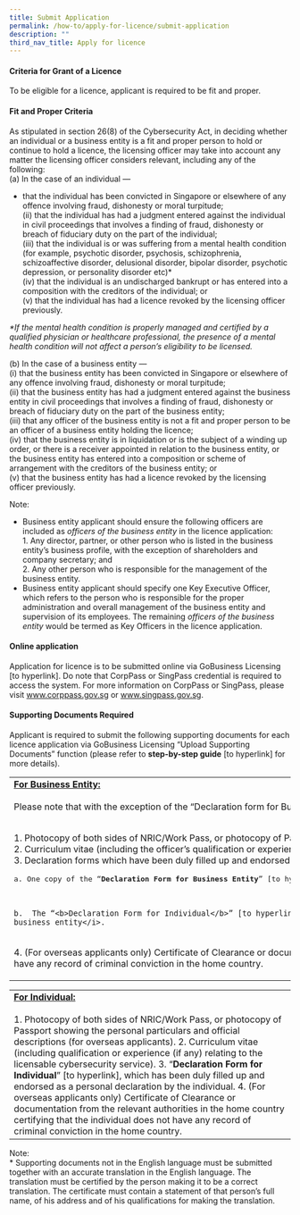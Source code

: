 ```yaml
---
title: Submit Application
permalink: /how-to/apply-for-licence/submit-application
description: ""
third_nav_title: Apply for licence
---
```

#### Criteria for Grant of a Licence
To be eligible for a licence, applicant is required to be fit and proper.

#### Fit and Proper Criteria
As stipulated in section 26(8) of the Cybersecurity Act, in deciding whether an individual or a business entity is a fit and proper person to hold or continue to hold a licence, the licensing officer may take into account any matter the licensing officer considers relevant, including any of the following:
<br>(a) In the case of an individual —
* that the individual has been convicted in Singapore or elsewhere of any offence involving fraud, dishonesty or moral turpitude;
<br>(ii)	that the individual has had a judgment entered against the individual in civil proceedings that involves a finding of fraud, dishonesty or breach of fiduciary duty on the part of the individual;
<br>(iii)	that the individual is or was suffering from a mental health condition (for example, psychotic disorder, psychosis, schizophrenia, schizoaffective disorder, delusional disorder, bipolar disorder, psychotic depression, or personality disorder etc)*
<br>(iv)	that the individual is an undischarged bankrupt or has entered into a composition with the creditors of the individual; or
<br>(v)	that the individual has had a licence revoked by the licensing officer previously.

<i>*If the mental health condition is properly managed and certified by a qualified physician or healthcare professional, the presence of a mental health condition will not affect a person’s eligibility to be licensed.</i>

(b)	In the case of a business entity —
<br>(i)	that the business entity has been convicted in Singapore or elsewhere of any offence involving fraud, dishonesty or moral turpitude;
<br>(ii)	that the business entity has had a judgment entered against the business entity in civil proceedings that involves a finding of fraud, dishonesty or breach of fiduciary duty on the part of the business entity;
<br>(iii)	that any officer of the business entity is not a fit and proper person to be an officer of a business entity holding the licence;
<br>(iv)	that the business entity is in liquidation or is the subject of a winding up order, or there is a receiver appointed in relation to the business entity, or the business entity has entered into a composition or scheme of arrangement with the creditors of the business entity; or
<br>(v)	that the business entity has had a licence revoked by the licensing officer previously.

Note:
* Business entity applicant should ensure the following officers are included as <i>officers of the business entity</i> in the licence application:<br>1.	Any director, partner, or other person who is listed in the business entity’s business profile, with the exception of shareholders and company secretary; and <br>2.	Any other person who is responsible for the management of the business entity.
* Business entity applicant should specify one Key Executive Officer, which refers to the person who is responsible for the proper administration and overall management of the business entity and supervision of its employees. The remaining <i>officers of the business entity</i> would be termed as Key Officers in the licence application.


#### Online application
Application for licence is to be submitted online via GoBusiness Licensing [to hyperlink]. Do note that CorpPass or SingPass credential is required to access the system. For more information on CorpPass or SingPass, please visit www.corppass.gov.sg or www.singpass.gov.sg.

#### Supporting Documents Required
Applicant is required to submit the following supporting documents for each licence application via GoBusiness Licensing “Upload Supporting Documents” function (please refer to **step-by-step guide** [to hyperlink] for more details).

<table class="table-h">
	<tr>
	<td><b><u>For Business Entity:</u></b>
<br>
<br>
Please note that with the exception of the “Declaration form for Business Entity”, a copy of each document is required for <u>every</u> <i>officer of the business entity</i>:

<br>1. Photocopy of both sides of NRIC/Work Pass, or photocopy of Passport showing the personal particulars and official descriptions (for overseas applicants).
<br>2.	Curriculum vitae (including the officer’s qualification or experience (if any) relating to the licensable cybersecurity service).
<br>3.	Declaration forms which have been duly filled up and endorsed. These include: <br>
<pre>a. One copy of the “<b>Declaration Form for Business Entity</b>” [to hyperlink], which is to be completed by an officer duly authorised by the business entity; and</pre><br>
	b.	The “<b>Declaration Form for Individual</b>” [to hyperlink], which is to be completed as a personal declaration by every <i>officer of the business entity</i>.
<br>4.	(For overseas applicants only) Certificate of Clearance or documentation from the relevant authorities in the home country certifying that the <i>officer</i> does not have any record of criminal conviction in the home country.</td></tr>
	
<table class="table-h">
	<tr>
	<td><b><u>For Individual:</u></b>
	<br><br>			
1.	Photocopy of both sides of NRIC/Work Pass, or photocopy of Passport showing the personal particulars and official descriptions (for overseas applicants).
2.	Curriculum vitae (including qualification or experience (if any) relating to the licensable cybersecurity service).
3.	“<b>Declaration Form for Individual</b>” [to hyperlink], which has been duly filled up and endorsed as a personal declaration by the individual. 
4.	(For overseas applicants only) Certificate of Clearance or documentation from the relevant authorities in the home country certifying that the individual does not have any record of criminal conviction in the home country.</td></tr></table>
	
Note:
<br>* Supporting documents not in the English language must be submitted together with an accurate translation in the English language. The translation must be certified by the person making it to be a correct translation. The certificate must contain a statement of that person’s full name, of his address and of his qualifications for making the translation.